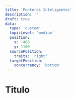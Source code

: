 ```yaml
---
title: 'Punteros Inteligentes'
description: ''
draft: true
data:
  type: 'custom'
  topicLevel: 'medium'
  position:
    x: -400
    y: 1100
  sourcePosition:
    traits: 'right'
  targetPosition: 
    concurrency: 'bottom'
---
```

# Titulo
